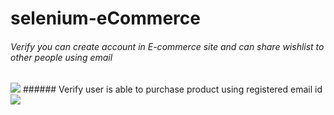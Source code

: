 # selenium-eCommerce

###### Verify you can create account in E-commerce site and can share wishlist to other people using email
<img src="/document/Verify you can create account in E-commerce site and can share wishlist.gif?raw=true">
###### Verify user is able to purchase product using registered email id
<img src="/document/Verify user is able to purchase product using registered email id.gif?raw=true">
